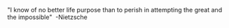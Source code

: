 ---
---
"I know of no better life purpose than to perish in attempting the great and the impossible" 
\-Nietzsche
